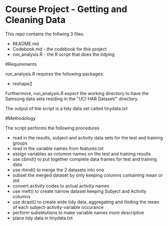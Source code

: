 # Course Project - Getting and Cleaning Data

This repo contains the follwing 3 files:

- README.md
- Codebook.md - the codebook for this project
- run_analysis.R - the R script that does the tidying

#Requirements

run_analysis.R requires the following packages:

- reshape2

Furthermore, run_analysis.R expect the working directory to have the Samsung data sets residing in the "UCI HAR Dataset/" directory.

The output of the script is a tidy data set called tinydata.txt

#Methodology

The script performs the following procedures

- read in the results, subject and activity data sets for the test and training groups
- read in the variable names from features.txt
- assign variables as columnn names on the test and training results
- use cbind() to put together complete data frames for test and training data
- use rbind() to merge the 2 datasets into one
- subset the merged dataset by only keeping columns containing mean or std
- convert activity codes to actual activity names
- use melt() to create narrow dataset keeping Subject and Activity columns
- use dcast() to create wide tidy data, aggregating and finding the mean of each subject-activity-variable occurance
- perform substitutions to make variable names more descriptive
- place tidy data in tinydata.txt

